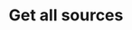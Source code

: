 ---
title: Get all sources
excerpt: ''
api:
  file: source.json
  operationId: getSources
deprecated: false
hidden: false
metadata:
  title: ''
  description: ''
  robots: index
next:
  description: ''
---